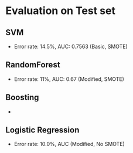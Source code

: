 # Evaluation on Test set

## SVM
* Error rate: 14.5%, AUC: 0.7563 (Basic, SMOTE)

## RandomForest
* Error rate: 11%, AUC: 0.67 (Modified, SMOTE)

## Boosting
* 

## Logistic Regression
* Error rate: 10.0%, AUC (Modified, No SMOTE)
